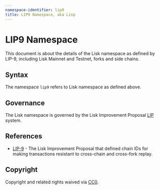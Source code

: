 ```yaml
---
namespace-identifier: lip9
title: LIP9 Namespace, aka Lisp
---
```


# LIP9 Namespace

This document is about the details of the Lisk namespace as defined by LIP-9,
including Lisk Mainnet and Testnet, forks and side chains.

## Syntax

The namespace `lip9` refers to Lisk namespace as defined above.

## Governance

The Lisk namespace is governed by the Lisk Improvement Proposal [LIP][] system.

## References

- [LIP-9] - The Lisk Improvement Proposal that defined chain IDs for making
  transactions resistant to cross-chain and cross-fork replay.
 
[LIP]: https://github.com/LiskHQ/lips/
[LIP-9]: https://github.com/LiskHQ/lips/blob/main/proposals/lip-0009.md#specification

## Copyright

Copyright and related rights waived via [CC0](https://creativecommons.org/publicdomain/zero/1.0/).